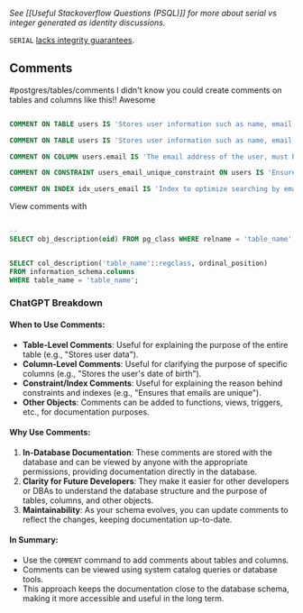 *See [[Useful Stackoverflow Questions (PSQL)]] for more about serial vs integer generated as identity discussions.*

`SERIAL` [lacks integrity guarantees](https://www.naiyerasif.com/post/2024/09/04/stop-using-serial-in-postgres/). 


## Comments
#postgres/tables/comments
I didn't know you could create comments on tables and columns like this!! Awesome 

```sql

COMMENT ON TABLE users IS 'Stores user information such as name, email, and password.';

COMMENT ON TABLE users IS 'Stores user information such as name, email, and password.';

COMMENT ON COLUMN users.email IS 'The email address of the user, must be unique.';

COMMENT ON CONSTRAINT users_email_unique_constraint ON users IS 'Ensures email addresses are unique for each user.';

COMMENT ON INDEX idx_users_email IS 'Index to optimize searching by email.';

```

View comments with
```sql

-- 
SELECT obj_description(oid) FROM pg_class WHERE relname = 'table_name';


SELECT col_description('table_name'::regclass, ordinal_position) 
FROM information_schema.columns 
WHERE table_name = 'table_name';

```
### ChatGPT Breakdown
#### **When to Use Comments:**

- **Table-Level Comments**: Useful for explaining the purpose of the entire table (e.g., "Stores user data").
- **Column-Level Comments**: Useful for clarifying the purpose of specific columns (e.g., "Stores the user's date of birth").
- **Constraint/Index Comments**: Useful for explaining the reason behind constraints and indexes (e.g., "Ensures that emails are unique").
- **Other Objects**: Comments can be added to functions, views, triggers, etc., for documentation purposes.

#### **Why Use Comments:**

1. **In-Database Documentation**: These comments are stored with the database and can be viewed by anyone with the appropriate permissions, providing documentation directly in the database.
2. **Clarity for Future Developers**: They make it easier for other developers or DBAs to understand the database structure and the purpose of tables, columns, and other objects.
3. **Maintainability**: As your schema evolves, you can update comments to reflect the changes, keeping documentation up-to-date.

#### **In Summary:**

- Use the `COMMENT` command to add comments about tables and columns.
- Comments can be viewed using system catalog queries or database tools.
- This approach keeps the documentation close to the database schema, making it more accessible and useful in the long term.